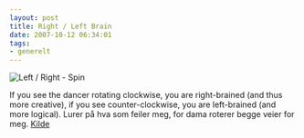 ```yaml
---
layout: post
title: Right / Left Brain
date: 2007-10-12 06:34:01
tags: 
- generelt
---
```

<img src='http://pjatt.net/images/2007/10/right-left-brain-spin.gif' alt='Left / Right - Spin' />
	
If you see the dancer rotating clockwise, you are right-brained (and thus more creative), if you see counter-clockwise, you are left-brained (and more logical). Lurer på hva som feiler meg, for dama roterer begge veier for meg. <a href="http://www.ebaumsworld.com/pictures/view/41127/">Kilde</a>
